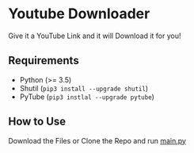 # Youtube Downloader
 Give it a YouTube Link and it will Download it for you!

## Requirements
- Python (>= 3.5)
- Shutil (`pip3 install --upgrade shutil`)
- PyTube (`pip3 instlal --upgrade pytube`)

## How to Use
Download the Files or Clone the Repo and run [main.py](https://github.com/TurtleHelm/Youtube-Downloader/blob/main/main.py)  
